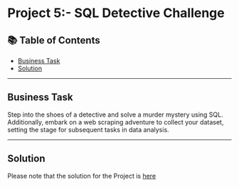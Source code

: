 # Project 5:- SQL Detective Challenge
## 📚 Table of Contents
- [Business Task](#business-task)
- [Solution](#solution)

***

## Business Task
Step into the shoes of a detective and solve a murder mystery using SQL. Additionally, embark on a web scraping adventure to collect your dataset, setting the stage for subsequent tasks in data analysis.
  
***

## Solution
Please note that the solution for the Project is [here]()
